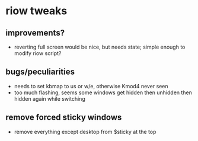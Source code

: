 # riow tweaks

## improvements?

- reverting full screen would be nice, but needs state;
simple enough to modify riow script?


## bugs/peculiarities

- needs to set kbmap to us or w/e, otherwise Kmod4 never seen
- too much flashing, seems some windows get hidden then unhidden
then hidden again while switching


## remove forced sticky windows

- remove everything except desktop from $sticky at the top
